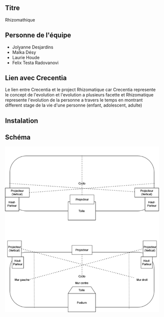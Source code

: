 ## Titre
Rhizomathique
## Personne de l'équipe
- Jolyanne Desjardins
- MaÏka Désy
- Laurie Houde
- Felix Testa Radovanovi
## Lien avec Crecentia
Le lien entre Crecentia et le project Rhizomatique car Crecentia represente le concept de l'evolution et l'evolution a plusieurs facette et Rhizomatique represente l'evolution de la personne a travers le temps en montrant different stage de la vie d'une personne (enfant, adolescent, adulte)

## Instalation

## Schéma


![image](image/rhizomatique_plantation.drawio.png)

